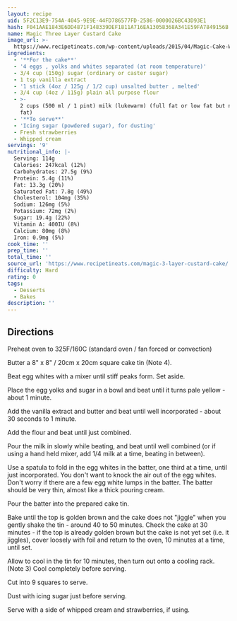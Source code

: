 ```yaml
---
layout: recipe
uid: 5F2C13E9-754A-4045-9E9E-44FD786577FD-2586-0000026BC43D93E1
hash: F041AAE1843E6DD4871F148339DEF1811A716EA13058368A341E59FA7849156B
name: Magic Three Layer Custard Cake
image_url: >-
  https://www.recipetineats.com/wp-content/uploads/2015/04/Magic-Cake-Whole-Cake_680px-650x979.jpg
ingredients:
  - '**For the cake**'
  - '4 eggs , yolks and whites separated (at room temperature)'
  - 3/4 cup (150g) sugar (ordinary or caster sugar)
  - 1 tsp vanilla extract
  - '1 stick (4oz / 125g / 1/2 cup) unsalted butter , melted'
  - 3/4 cup (4oz / 115g) plain all purpose flour
  - >-
    2 cups (500 ml / 1 pint) milk (lukewarm) (full fat or low fat but not zero
    fat)
  - '**To serve**'
  - 'Icing sugar (powdered sugar), for dusting'
  - Fresh strawberries
  - Whipped cream
servings: '9'
nutritional_info: |-
  Serving: 114g
  Calories: 247kcal (12%)
  Carbohydrates: 27.5g (9%)
  Protein: 5.4g (11%)
  Fat: 13.3g (20%)
  Saturated Fat: 7.8g (49%)
  Cholesterol: 104mg (35%)
  Sodium: 126mg (5%)
  Potassium: 72mg (2%)
  Sugar: 19.4g (22%)
  Vitamin A: 400IU (8%)
  Calcium: 80mg (8%)
  Iron: 0.9mg (5%)
cook_time: ''
prep_time: ''
total_time: ''
source_url: 'https://www.recipetineats.com/magic-3-layer-custard-cake/'
difficulty: Hard
rating: 0
tags:
  - Desserts
  - Bakes
description: ''
---
```

## Directions

Preheat oven to 325F/160C (standard oven / fan forced or convection)

Butter a 8" x 8" / 20cm x 20cm square cake tin (Note 4).

Beat egg whites with a mixer until stiff peaks form. Set aside.

Place the egg yolks and sugar in a bowl and beat until it turns pale yellow - about 1 minute.

Add the vanilla extract and butter and beat until well incorporated - about 30 seconds to 1 minute.

Add the flour and beat until just combined.

Pour the milk in slowly while beating, and beat until well combined (or if using a hand held mixer, add 1/4 milk at a time, beating in between).

Use a spatula to fold in the egg whites in the batter, one third at a time, until just incorporated. You don't want to knock the air out of the egg whites. Don't worry if there are a few egg white lumps in the batter. The batter should be very thin, almost like a thick pouring cream.

Pour the batter into the prepared cake tin.

Bake until the top is golden brown and the cake does not "jiggle" when you gently shake the tin - around 40 to 50 minutes. Check the cake at 30 minutes - if the top is already golden brown but the cake is not yet set (i.e. it jiggles), cover loosely with foil and return to the oven, 10 minutes at a time, until set.

Allow to cool in the tin for 10 minutes, then turn out onto a cooling rack.(Note 3) Cool completely before serving.

Cut into 9 squares to serve.

Dust with icing sugar just before serving.

Serve with a side of whipped cream and strawberries, if using.

